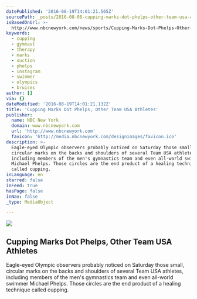 ```yaml
---
datePublished: '2016-08-19T14:01:21.565Z'
sourcePath: _posts/2016-08-08-cupping-marks-dot-phelps-other-team-usa-athletes.md
isBasedOnUrl: >-
  http://www.nbcnewyork.com/news/sports/Cupping-Marks-Dot-Phelps-Other-Team-USA-Athletes-389401801.html
keywords:
  - cupping
  - gymnast
  - therapy
  - marks
  - suction
  - phelps
  - instagram
  - swimmer
  - olympics
  - bruises
author: []
via: {}
dateModified: '2016-08-19T14:01:21.132Z'
title: 'Cupping Marks Dot Phelps, Other Team USA Athletes'
publisher:
  name: NBC New York
  domain: www.nbcnewyork.com
  url: 'http://www.nbcnewyork.com'
  favicon: 'http://media.nbcnewyork.com/designimages/favicon.ico'
description: >-
  Eagle-eyed Olympic observers probably noticed on Saturday those small,
  circular marks on the backs and shoulders of several Team USA athletes,
  including members of the men's gymnastics team and even all-world swimmer
  Michael Phelps. Those circles are the end product of a healing technique
  called cupping.
inLanguage: en
starred: false
inFeed: true
hasPage: false
inNav: false
_type: MediaObject

---
```

<article style=""><img src="https://imgflo.herokuapp.com/graph/vahj1ThiexotieMo/d280c83ec850338701ed275064c564c4/noop.jpg?input=http%3A%2F%2Fmedia.nbcnewyork.com%2Fimages%2F1200*675%2FGettyImages-586840326.jpg" /><h1>Cupping Marks Dot Phelps, Other Team USA Athletes</h1><p>Eagle-eyed Olympic observers probably noticed on Saturday those small, circular marks on the backs and shoulders of several Team USA athletes, including members of the men's gymnastics team and even all-world swimmer Michael Phelps. Those circles are the end product of a healing technique called cupping.</p></article>